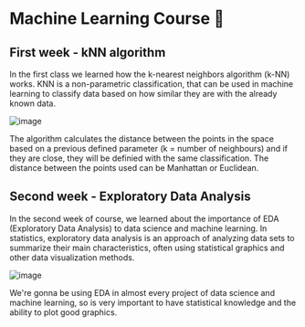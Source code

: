 # Machine Learning Course 🤖

## First week - kNN algorithm

In the first class we learned how the k-nearest neighbors algorithm (k-NN) works. KNN is a non-parametric classification, that can be used in machine learning to classify data based on how similar they are with the already known data.

![image](https://user-images.githubusercontent.com/83239762/131027039-7f6d3488-4e12-4010-a01b-44599bd3c8bd.png)

The algorithm calculates the distance between the points in the space based on a previous defined parameter (k = number of neighbours) and if they are close, they will be definied with the same classification. The distance between the points used can be Manhattan or Euclidean.

## Second week - Exploratory Data Analysis

In the second week of course, we learned about the importance of EDA (Exploratory Data Analysis) to data science and machine learning. In statistics, exploratory data analysis is an approach of analyzing data sets to summarize their main characteristics, often using statistical graphics and other data visualization methods. 

![image](https://user-images.githubusercontent.com/83239762/131712197-4b3bf189-81fe-49d3-b3db-3bcc1e9f3045.png)


We're gonna be using EDA in almost every project of data science and machine learning, so is very important to have statistical knowledge and the ability to plot good graphics.
